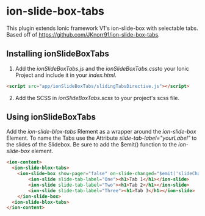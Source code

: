 # ion-slide-box-tabs

This plugin extends Ionic framework V1's ion-slide-box with selectable tabs. Based off of https://github.com/JKnorr91/ion-slide-box-tabs.

## Installing ionSlideBoxTabs

1. Add the *ionSlideBoxTabs.js* and the *ionSlideBoxTabs.css*to your Ionic Project and include it in your *index.html*.

  ```html
  <script src="app/ionSlideBoxTabs/slidingTabsDirective.js"></script>
  ```

2. Add the SCSS in *ionSlideBoxTabs.scss* to your project's scss file.

## Using ionSlideBoxTabs

Add the *ion-slide-blox-tabs* Rlement as a wrapper around the *ion-slide-box* Element.
To name the Tabs use the Attribute *slide-tab-label="yourLabel"* to the slides of the Slidebox.
Be sure to add the $emit() function to the *ion-slide-box* element. 

```html
<ion-content>
  <ion-slide-blox-tabs>
    <ion-slide-box show-pager="false" on-slide-changed="$emit('slideChanged')">
        <ion-slide slide-tab-label="One"><h1>Tab 1</h1></ion-slide>
        <ion-slide slide-tab-label="Two"><h1>Tab 2</h1></ion-slide>
        <ion-slide slide-tab-label="Three"><h1>Tab 3</h1></ion-slide>
    </ion-slide-box>
  <ion-slide-blox-tabs>
</ion-content>
```
